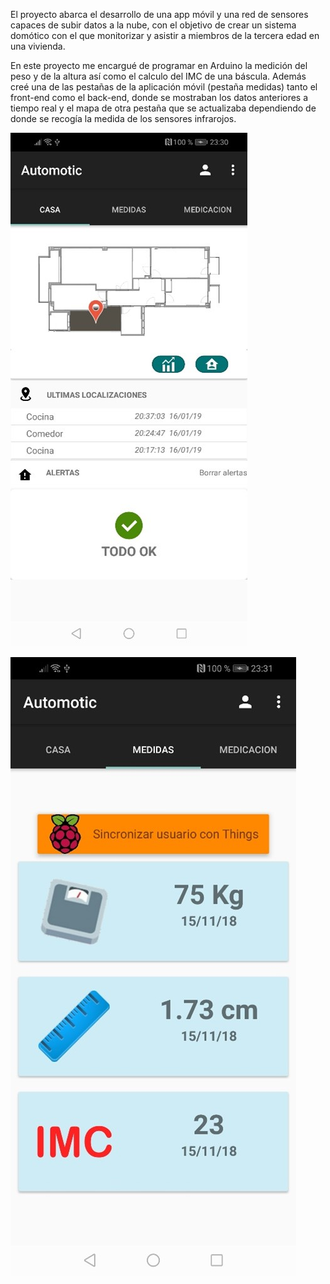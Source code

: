 El proyecto abarca el desarrollo de una app móvil y una red de sensores capaces de subir datos a la nube, con el objetivo de crear un sistema domótico con el que monitorizar y asistir a miembros de la tercera edad en una vivienda.

En este proyecto me encargué de programar en Arduino la medición del peso y de la altura así como el calculo del IMC de una báscula. Además creé una de las pestañas de la aplicación móvil (pestaña medidas) tanto el front-end como el back-end, donde se mostraban los datos anteriores a tiempo real y el mapa de otra pestaña que se actualizaba dependiendo de donde se recogía la medida de los sensores infrarojos.


![alt text](https://raw.githubusercontent.com/IviRome/Portfolio/master/Web_Domotica/Vista_Rapida/Mapa.jpg)

![alt text](https://raw.githubusercontent.com/IviRome/Portfolio/master/Web_Domotica/Vista_Rapida/Medidas.jpg)

